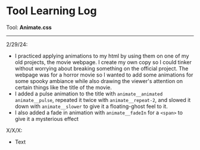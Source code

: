 # Tool Learning Log

Tool: **Animate.css**

---

2/29/24:
* I practiced applying animations to my html by using them on one of my old projects, the movie webpage. I create my own copy so I could tinker without worrying about breaking something on the official project. The webpage was for a horror movie so I wanted to add some animations for some spooky ambiance while also drawing the viewer's attention on certain things like the title of the movie.
* I added a pulse animation to the title with `animate__animated animate__pulse`, repeated it twice with `animate__repeat-2`, and slowed it down with `animate__slower` to give it a floating-ghost feel to it.
* I also added a fade in animation with `animate__fadeIn` for a `<span>` to give it a mysterious effect
  

X/X/X:
* Text


<!-- 
* Links you used today (websites, videos, etc)
* Things you tried, progress you made, etc
* Challenges, a-ha moments, etc
* Questions you still have
* What you're going to try next
-->
